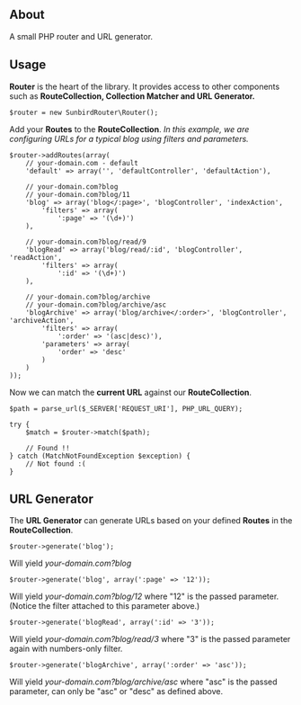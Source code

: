 About
-
A small PHP router and URL generator.

Usage
--
**Router** is the heart of the library. It provides access to other components such as **RouteCollection, Collection Matcher and URL Generator.**
```
$router = new SunbirdRouter\Router();
```

Add your **Routes** to the **RouteCollection**. *In this example, we are configuring URLs for a typical blog using filters and parameters.*
```
$router->addRoutes(array(
    // your-domain.com - default
    'default' => array('', 'defaultController', 'defaultAction'),

    // your-domain.com?blog
    // your-domain.com?blog/11
    'blog' => array('blog</:page>', 'blogController', 'indexAction',
        'filters' => array(
            ':page' => '(\d+)')
    ),

    // your-domain.com?blog/read/9
    'blogRead' => array('blog/read/:id', 'blogController', 'readAction',
        'filters' => array(
            ':id' => '(\d+)')
    ),

    // your-domain.com?blog/archive
    // your-domain.com?blog/archive/asc
    'blogArchive' => array('blog/archive</:order>', 'blogController', 'archiveAction',
        'filters' => array(
            ':order' => '(asc|desc)'),
        'parameters' => array(
            'order' => 'desc'
        )
    )
));
```

Now we can match the **current URL** against our **RouteCollection**.

```
$path = parse_url($_SERVER['REQUEST_URI'], PHP_URL_QUERY);

try {
    $match = $router->match($path);
    
    // Found !!
} catch (MatchNotFoundException $exception) {
    // Not found :(
}
```

URL Generator
--
The **URL Generator** can generate URLs based on your defined **Routes** in the **RouteCollection**.
```
$router->generate('blog');
```
Will yield *your-domain.com?blog*

```
$router->generate('blog', array(':page' => '12'));
```
Will yield *your-domain.com?blog/12* where "12" is the passed parameter. (Notice the filter attached to this parameter above.)

```
$router->generate('blogRead', array(':id' => '3'));
```
Will yield *your-domain.com?blog/read/3* where "3" is the passed parameter again with numbers-only filter.

```
$router->generate('blogArchive', array(':order' => 'asc'));
```
Will yield *your-domain.com?blog/archive/asc* where "asc" is the passed parameter, can only be "asc" or "desc" as defined above.
